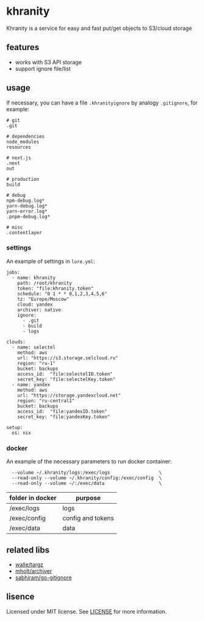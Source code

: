# khranity
Khranity is a service for easy and fast put/get objects to S3/cloud storage

## features
- works with S3 API storage
- support ignore file/list

## usage

If necessary, you can have a file `.khranityignore` by analogy `.gitignore`, for example:
```
# git
.git

# dependencies
node_modules
resources

# next.js
.next
out

# production
build

# debug
npm-debug.log*
yarn-debug.log*
yarn-error.log*
.pnpm-debug.log*

# misc
.contentlayer
```

### settings

An example of settings in `lore.yml`:
```
jobs:
  - name: khranity
    path: /root/khranity
    token: "file:khranity.token"
    schedule: "0 1 * * 0,1,2,3,4,5,6"
    tz: "Europe/Moscow"
    cloud: yandex
    archiver: native
    ignore:
      - .git
      - build
      - logs

clouds:
  - name: selectel
    method: aws
    url: "https://s3.storage.selcloud.ru"
    region: "ru-1"
    bucket: backups
    access_id:  "file:selectelID.token"
    secret_key: "file:selectelKey.token"
  - name: yandex
    method: aws
    url: "https://storage.yandexcloud.net"
    region: "ru-central1"
    bucket: backups
    access_id:  "file:yandexID.token"
    secret_key: "file:yandexKey.token"

setup:
  os: nix
```

### docker

An example of the necessary parameters to run docker container:
```
  --volume ~/.khranity/logs:/exec/logs				    \  
  --read-only --volume ~/.khranity/config:/exec/config	\
  --read-only --volume ~/:/exec/data					\
```

| folder in docker    | purpose           |
| ------------------- | ----------------- |
| /exec/logs          | logs              |
| /exec/config        | config and tokens |
| /exec/data          | data              |

## related libs

- [walle/targz](https://github.com/walle/targz)
- [mholt/archiver](https://github.com/mholt/archiver)
- [sabhiram/go-gitignore](https://github.com/sabhiram/go-gitignore)

## lisence

Licensed under MIT license. See [LICENSE](LICENSE) for more information.
